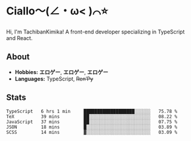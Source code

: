 # Ciallo～(∠・ω< )⌒⭐️

Hi, I'm TachibanKimika! A front-end developer specializing in TypeScript and React.

## About
- **Hobbies:** **エロゲー**, **エロゲー**, **エロゲー**
- **Languages:** TypeScript, ~~Ren’Py~~

## Stats
<!--START_SECTION:waka-->

```text
TypeScript   6 hrs 1 min     ███████████████████░░░░░░   75.78 %
TeX          39 mins         ██░░░░░░░░░░░░░░░░░░░░░░░   08.22 %
JavaScript   37 mins         ██░░░░░░░░░░░░░░░░░░░░░░░   07.75 %
JSON         18 mins         █░░░░░░░░░░░░░░░░░░░░░░░░   03.89 %
SCSS         14 mins         ▓░░░░░░░░░░░░░░░░░░░░░░░░   03.09 %
```

<!--END_SECTION:waka-->

<!-- ![Metrics](https://metrics.lecoq.io/TachibanaKimika?template=classic&base.activity=0&base.community=0&base.repositories=0&languages=1&isocalendar=1&isocalendar.duration=half-year&languages.limit=8&languages.sections=most-used&languages.colors=github&languages.threshold=0%25&languages.indepth=false&languages.recent.load=300&languages.recent.days=14&config.timezone=Asia%2FShanghai)
 -->

